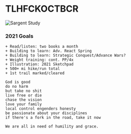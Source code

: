 # TLHFCKOCTBCR

![Sargent Study](https://i.imgur.com/oGgDMtV.jpg)

### 2021 Goals
```
+ Read/listen: two books a month
+ Building to learn: Adv. React Spring
+ Building to learn: Strategic Conquest/Advance Wars?
+ Weight training: cont. PP/4x 
+ Illustration: 2021 Sketchpad
+ 500+ mi hike/run total
+ 1st trail marked/cleared
```

```
God is good
do no harm
but take no shit
live free or die
chase the vision
love your family
local control engenders honesty
be passionate about your disciplines
if there's a fork in the road, take it now
```

```
We are all in need of humility and grace.
```
